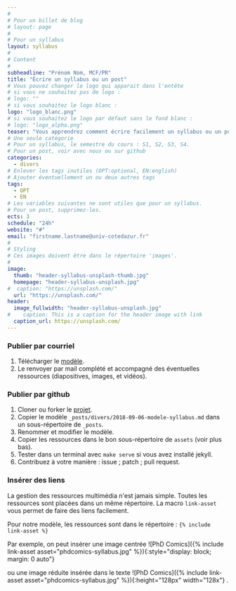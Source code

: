 ```yaml
---
#
# Pour un billet de blog
# layout: page
#
# Pour un syllabus
layout: syllabus
#
# Content
#
subheadline: "Prénom Nom, MCF/PR"
title: "Écrire un syllabus ou un post"
# Vous pouvez changer le logo qui apparait dans l'entête
# si vous ne souhaitez pas de logo :
# logo: ""
# si vous souhaitez le logo blanc :
logo: "logo_blanc.png"
# si vous souhaitez le logo par défaut sans le fond blanc :
# logo: "logo_alpha.png"
teaser: "Vous apprendrez comment écrire facilement un syllabus ou un post, puis à le publier par courriel ou directement par github."
# Une seule catégorie
# Pour un syllabus, le semestre du cours : S1, S2, S3, S4.
# Pour un post, voir avec nous ou sur github
categories:
  - divers
# Enlever les tags inutiles (OPT:optional, EN:english)
# Ajouter éventuellement un ou deux autres tags
tags:
  - OPT
  - EN
# Les variables suivantes ne sont utiles que pour un syllabus.
# Pour un post, supprimez-les.
ects: 3
schedule: "24h"
website: "#"
email: "firstname.lastname@univ-cotedazur.fr"
#
# Styling
# Ces images doivent être dans le répertoire 'images'.
#
image:
  thumb: "header-syllabus-unsplash-thumb.jpg"
  homepage: "header-syllabus-unsplash.jpg"
#  caption: "https://unsplash.com/"
  url: "https://unsplash.com/"
header:
  image_fullwidth: "header-syllabus-unsplash.jpg"
#    caption: This is a caption for the header image with link
  caption_url: https://unsplash.com/  
---
```


###  Publier par courriel ###

 1. Télécharger le [modèle](https://raw.githubusercontent.com/arnaud-m/master-info/master-info/_posts/divers/2018-09-06-modele-syllabus.md).
 2. Le renvoyer par mail complété et accompagné des éventuelles ressources (diapositives, images, et vidéos).

###  Publier par github ###

 1. Cloner ou forker le [projet](https://github.com/arnaud-m/master-info).
 2. Copier le modèle `_posts/divers/2018-09-06-modele-syllabus.md` dans un sous-répertoire de `_posts`.
 3. Renommer et modifier le modèle.
 4. Copier les ressources dans le bon sous-répertoire de `assets` (voir plus bas). 
 3. Tester dans un terminal avec `make serve` si vous avez installé jekyll.
 4. Contribuez à votre manière : issue ; patch ; pull request. 

### Insérer des liens

La gestion des ressources multimédia n'est jamais simple.
Toutes les ressources sont placées dans un même répertoire. 
La macro `link-asset` vous permet de faire des liens facilement.

Pour notre modèle, les ressources sont dans le répertoire :
```{% include link-asset %}```


Par exemple, on peut insérer une image centrée
![PhD Comics]({% include link-asset asset="phdcomics-syllabus.jpg" %}){:style="display: block; margin: 0 auto"}

ou une image réduite insérée dans le texte
![PhD Comics]({% include link-asset asset="phdcomics-syllabus.jpg" %}){:height="128px" width="128x"}
.



